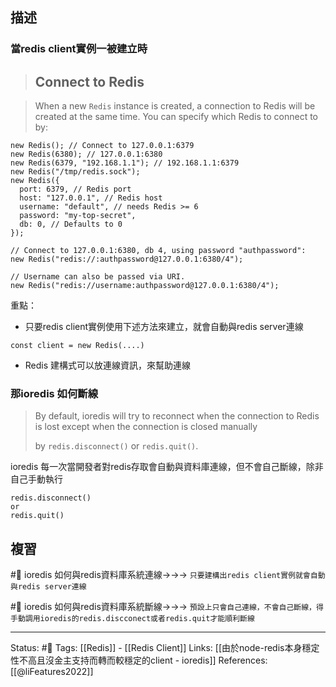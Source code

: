 
## 描述

### 當redis client實例一被建立時


> ## Connect to Redis

> When a new `Redis` instance is created, a connection to Redis will be created at the same time. You can specify which Redis to connect to by:
```
new Redis(); // Connect to 127.0.0.1:6379
new Redis(6380); // 127.0.0.1:6380
new Redis(6379, "192.168.1.1"); // 192.168.1.1:6379
new Redis("/tmp/redis.sock");
new Redis({
  port: 6379, // Redis port
  host: "127.0.0.1", // Redis host
  username: "default", // needs Redis >= 6
  password: "my-top-secret",
  db: 0, // Defaults to 0
});
```

```
// Connect to 127.0.0.1:6380, db 4, using password "authpassword":
new Redis("redis://:authpassword@127.0.0.1:6380/4");
```

```
// Username can also be passed via URI.
new Redis("redis://username:authpassword@127.0.0.1:6380/4");
```


重點：
- 只要redis client實例使用下述方法來建立，就會自動與redis server連線
```
const client = new Redis(....)
```
- Redis 建構式可以放連線資訊，來幫助連線

### 那ioredis 如何斷線

> By default, ioredis will try to reconnect when the connection to Redis is lost except when the connection is closed manually
> 
>   by `redis.disconnect()` or `redis.quit()`.

ioredis 每一次當開發者對redis存取會自動與資料庫連線，但不會自己斷線，除非自己手動執行

```
redis.disconnect() 
or 
redis.quit()
```

## 複習

#🧠 ioredis 如何與redis資料庫系統連線->->-> `只要建構出redis client實例就會自動與redis server連線`

#🧠 ioredis 如何與redis資料庫系統斷線->->-> `預設上只會自己連線，不會自己斷線，得手動調用ioredis的redis.discconect或者redis.quit才能順利斷線`

---
Status: #🌱 
Tags:
[[Redis]] - [[Redis Client]]
Links:
[[由於node-redis本身穩定性不高且沒金主支持而轉而較穩定的client - ioredis]]
References:
[[@liFeatures2022]]